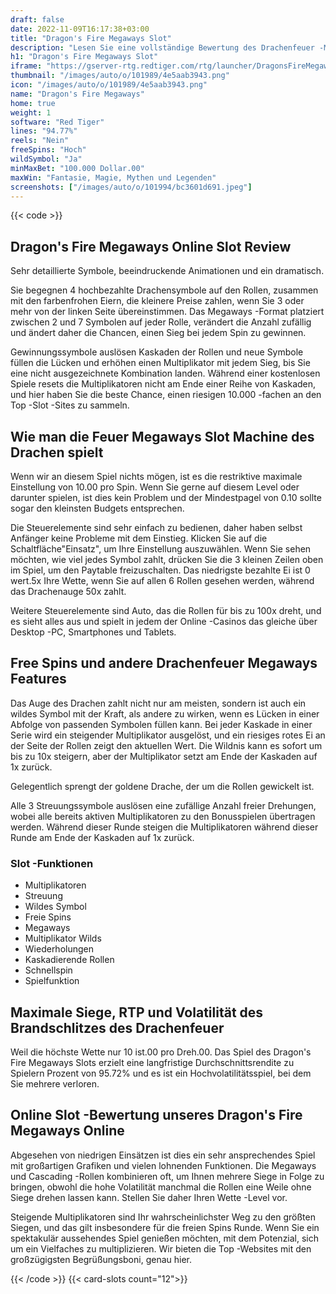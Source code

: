 ```yaml
---
draft: false
date: 2022-11-09T16:17:38+03:00
title: "Dragon's Fire Megaways Slot"
description: "Lesen Sie eine vollständige Bewertung des Drachenfeuer -Megaways Online Slot. Wir haben Details zum Gameplay, den Funktionen und zum Anspruch auf die besten Casino -Boni."
h1: "Dragon's Fire Megaways Slot"
iframe: "https://gserver-rtg.redtiger.com/rtg/launcher/DragonsFireMegaways"
thumbnail: "/images/auto/o/101989/4e5aab3943.png"
icon: "/images/auto/o/101989/4e5aab3943.png"
name: "Dragon's Fire Megaways"
home: true
weight: 1
software: "Red Tiger"
lines: "94.77%"
reels: "Nein"
freeSpins: "Hoch"
wildSymbol: "Ja"
minMaxBet: "100.000 Dollar.00"
maxWin: "Fantasie, Magie, Mythen und Legenden"
screenshots: ["/images/auto/o/101994/bc3601d691.jpeg"]
---
```


{{< code >}}<h2>Dragon's Fire Megaways Online Slot Review</h2><p>Sehr detaillierte Symbole, beeindruckende Animationen und ein dramatisch.</p><p>Sie begegnen 4 hochbezahlte Drachensymbole auf den Rollen, zusammen mit den farbenfrohen Eiern, die kleinere Preise zahlen, wenn Sie 3 oder mehr von der linken Seite übereinstimmen. Das Megaways -Format platziert zwischen 2 und 7 Symbolen auf jeder Rolle, verändert die Anzahl zufällig und ändert daher die Chancen, einen Sieg bei jedem Spin zu gewinnen.</p><p>Gewinnungssymbole auslösen Kaskaden der Rollen und neue Symbole füllen die Lücken und erhöhen einen Multiplikator mit jedem Sieg, bis Sie eine nicht ausgezeichnete Kombination landen. Während einer kostenlosen Spiele resets die Multiplikatoren nicht am Ende einer Reihe von Kaskaden, und hier haben Sie die beste Chance, einen riesigen 10.000 -fachen an den Top -Slot -Sites zu sammeln.</p><h2>Wie man die Feuer Megaways Slot Machine des Drachen spielt</h2><p>Wenn wir an diesem Spiel nichts mögen, ist es die restriktive maximale Einstellung von 10.00 pro Spin. Wenn Sie gerne auf diesem Level oder darunter spielen, ist dies kein Problem und der Mindestpagel von 0.10 sollte sogar den kleinsten Budgets entsprechen.</p><p>Die Steuerelemente sind sehr einfach zu bedienen, daher haben selbst Anfänger keine Probleme mit dem Einstieg. Klicken Sie auf die Schaltfläche"Einsatz", um Ihre Einstellung auszuwählen. Wenn Sie sehen möchten, wie viel jedes Symbol zahlt, drücken Sie die 3 kleinen Zeilen oben im Spiel, um den Paytable freizuschalten. Das niedrigste bezahlte Ei ist 0 wert.5x Ihre Wette, wenn Sie auf allen 6 Rollen gesehen werden, während das Drachenauge 50x zahlt.</p><p>Weitere Steuerelemente sind Auto, das die Rollen für bis zu 100x dreht, und es sieht alles aus und spielt in jedem der Online -Casinos das gleiche über Desktop -PC, Smartphones und Tablets.</p><h2>Free Spins und andere Drachenfeuer Megaways Features</h2><p>Das Auge des Drachen zahlt nicht nur am meisten, sondern ist auch ein wildes Symbol mit der Kraft, als andere zu wirken, wenn es Lücken in einer Abfolge von passenden Symbolen füllen kann. Bei jeder Kaskade in einer Serie wird ein steigender Multiplikator ausgelöst, und ein riesiges rotes Ei an der Seite der Rollen zeigt den aktuellen Wert. Die Wildnis kann es sofort um bis zu 10x steigern, aber der Multiplikator setzt am Ende der Kaskaden auf 1x zurück.</p><p>Gelegentlich sprengt der goldene Drache, der um die Rollen gewickelt ist.</p><p>Alle 3 Streuungssymbole auslösen eine zufällige Anzahl freier Drehungen, wobei alle bereits aktiven Multiplikatoren zu den Bonusspielen übertragen werden. Während dieser Runde steigen die Multiplikatoren während dieser Runde am Ende der Kaskaden auf 1x zurück.</p><h3>
Slot -Funktionen</h3><ul>
<li></span>
Multiplikatoren</li>
<li></span>
Streuung</li>
<li></span>
Wildes Symbol</li>
<li></span>
Freie Spins</li>
<li></span>
Megaways</li>
<li></span>
Multiplikator Wilds</li>
<li></span>
Wiederholungen</li>
<li></span>
Kaskadierende Rollen</li>
<li></span>
Schnellspin</li>
<li></span>
Spielfunktion</li></ul><h2>Maximale Siege, RTP und Volatilität des Brandschlitzes des Drachenfeuer</h2><p>Weil die höchste Wette nur 10 ist.00 pro Dreh.00. Das Spiel des Dragon's Fire Megaways Slots erzielt eine langfristige Durchschnittsrendite zu Spielern Prozent von 95.72% und es ist ein Hochvolatilitätsspiel, bei dem Sie mehrere verloren.</p><h2>Online Slot -Bewertung unseres Dragon's Fire Megaways Online</h2><p>Abgesehen von niedrigen Einsätzen ist dies ein sehr ansprechendes Spiel mit großartigen Grafiken und vielen lohnenden Funktionen. Die Megaways und Cascading -Rollen kombinieren oft, um Ihnen mehrere Siege in Folge zu bringen, obwohl die hohe Volatilität manchmal die Rollen eine Weile ohne Siege drehen lassen kann. Stellen Sie daher Ihren Wette -Level vor.</p><p>Steigende Multiplikatoren sind Ihr wahrscheinlichster Weg zu den größten Siegen, und das gilt insbesondere für die freien Spins Runde. Wenn Sie ein spektakulär aussehendes Spiel genießen möchten, mit dem Potenzial, sich um ein Vielfaches zu multiplizieren. Wir bieten die Top -Websites mit den großzügigsten Begrüßungsboni, genau hier.</p>{{< /code >}}
{{< card-slots count="12">}}